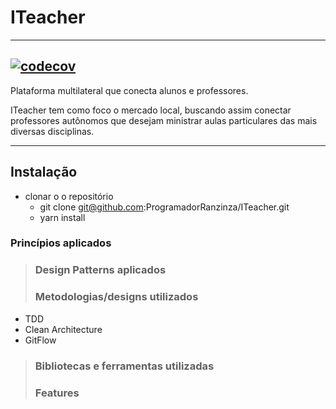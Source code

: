 # **ITeacher**

---
[![codecov](https://codecov.io/gh/LuizPiresS/ITeacher/branch/development/graph/badge.svg)](https://codecov.io/gh/LuizPiresS/ITeacher)
---

Plataforma multilateral que conecta alunos e professores.

ITeacher tem como foco o mercado local, buscando assim conectar professores autônomos que desejam ministrar aulas particulares das mais diversas disciplinas.

---

## Instalação

- clonar o o repositório
  - git clone git@github.com:ProgramadorRanzinza/ITeacher.git
  - yarn install

### Princípios aplicados

> ### Design Patterns aplicados
>
> ### Metodologias/designs utilizados

- TDD
- Clean Architecture
- GitFlow

> ### Bibliotecas e ferramentas utilizadas
>
> ### Features
